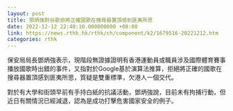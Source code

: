 ```yaml
---
layout: post
title: 鄧炳強對谷歌拒將正確國歌在搜尋器置頂感到匪夷所思
date: 2022-12-12 22:40:10.000000000 +08:00
link: https://news.rthk.hk/rthk/ch/component/k2/1679516-20221212.htm
categories: rthk
---
```


保安局局長鄧炳強表示，現階段無證據證明有香港運動員或職員涉及國際體育賽事播放國歌時出錯的事件，又指對於Google基於演算法推算，拒絕將正確的國歌在搜尋器置頂感到匪夷所思，質疑是雙重標準，欠港人一個交代。

對於有大學和街頭早前有手持白紙的抗議活動，鄧炳強說，目前未有拘捕行動，但近日有關情況已經減退，認為是成功打擊危害國家安全的例子。
